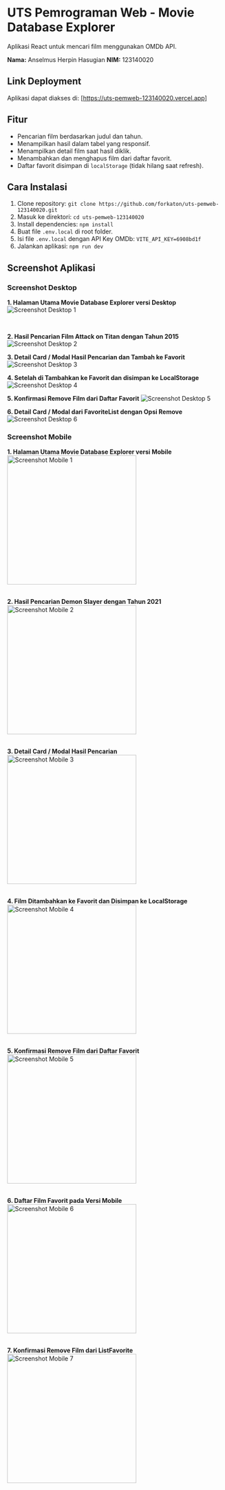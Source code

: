 # UTS Pemrograman Web - Movie Database Explorer

Aplikasi React untuk mencari film menggunakan OMDb API.

**Nama:** Anselmus Herpin Hasugian
**NIM:** 123140020

## Link Deployment

Aplikasi dapat diakses di: [https://uts-pemweb-123140020.vercel.app]

## Fitur

* Pencarian film berdasarkan judul dan tahun.
* Menampilkan hasil dalam tabel yang responsif.
* Menampilkan detail film saat hasil diklik.
* Menambahkan dan menghapus film dari daftar favorit.
* Daftar favorit disimpan di `localStorage` (tidak hilang saat refresh).

## Cara Instalasi

1.  Clone repository: `git clone https://github.com/forkaton/uts-pemweb-123140020.git`
2.  Masuk ke direktori: `cd uts-pemweb-123140020`
3.  Install dependencies: `npm install`
4.  Buat file `.env.local` di root folder.
5.  Isi file `.env.local` dengan API Key OMDb: `VITE_API_KEY=6908bd1f `
6.  Jalankan aplikasi: `npm run dev`

## Screenshot Aplikasi

### Screenshot Desktop

**1. Halaman Utama Movie Database Explorer versi Desktop**
![Screenshot Desktop 1](./desktop1.png)

<br>

**2. Hasil Pencarian Film Attack on Titan dengan Tahun 2015**
![Screenshot Desktop 2](./desktop2.png)
<br>

**3. Detail Card / Modal Hasil Pencarian dan Tambah ke Favorit**
![Screenshot Desktop 3](./desktop3.png)
<br>

**4. Setelah di Tambahkan ke Favorit dan disimpan ke LocalStorage**
![Screenshot Desktop 4](./desktop4.png)
<br>

**5. Konfirmasi Remove Film dari Daftar Favorit**
![Screenshot Desktop 5](./desktop5.png)
<br>

**6. Detail Card / Modal dari FavoriteList dengan Opsi Remove**
![Screenshot Desktop 6](./desktop6.png)
<br>

### Screenshot Mobile

**1. Halaman Utama Movie Database Explorer versi Mobile**
<br>
<img src="./mobile1.jpg" alt="Screenshot Mobile 1" width="300"/>
<br><br>

**2. Hasil Pencarian Demon Slayer dengan Tahun 2021**
<br>
<img src="./mobile2.jpg" alt="Screenshot Mobile 2" width="300"/>
<br><br>

**3. Detail Card / Modal Hasil Pencarian**
<br>
<img src="./mobile3.jpg" alt="Screenshot Mobile 3" width="300"/>
<br><br>

**4. Film Ditambahkan ke Favorit dan Disimpan ke LocalStorage**
<br>
<img src="./mobile4.jpg" alt="Screenshot Mobile 4" width="300"/>
<br><br>

**5. Konfirmasi Remove Film dari Daftar Favorit**
<br>
<img src="./mobile5.jpg" alt="Screenshot Mobile 5" width="300"/>
<br><br>

**6. Daftar Film Favorit pada Versi Mobile**
<br>
<img src="./mobile6.jpg" alt="Screenshot Mobile 6" width="300"/>
<br><br>

**7. Konfirmasi Remove Film dari ListFavorite**
<br>
<img src="./mobile7.jpg" alt="Screenshot Mobile 7" width="300"/>
<br><br>